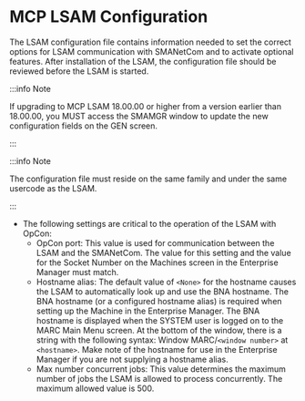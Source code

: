 # MCP LSAM Configuration

The LSAM configuration file contains information needed to set the correct options for LSAM communication with SMANetCom and to activate optional features. After installation of the LSAM, the configuration file should be reviewed before the LSAM is started.

:::info Note 

If upgrading to MCP LSAM 18.00.00 or higher from a version earlier than 18.00.00, you MUST access the SMAMGR window to update the new configuration fields on the GEN screen.
 
:::


:::info Note 

The configuration file must reside on the same family and under the same usercode as the LSAM.

:::

* The following settings are critical to the operation of the LSAM with OpCon:
    * OpCon port: This value is used for communication between the LSAM and the SMANetCom. The value for this setting and the value for the Socket Number on the Machines screen in the Enterprise Manager must match.
    * Hostname alias: The default value of ```<None>``` for the hostname causes the LSAM to automatically look up and use the BNA hostname. The BNA hostname (or a configured hostname alias) is required when setting up the Machine in the Enterprise Manager. The BNA hostname is displayed when the SYSTEM user is logged on to the MARC Main Menu screen. At the bottom of the window, there is a string with the following syntax: Window MARC/```<window number>``` at ```<hostname>```. Make note of the hostname for use in the Enterprise Manager if you are not supplying a hostname alias.
    * Max number concurrent jobs: This value determines the maximum number of jobs the LSAM is allowed to process concurrently. The maximum allowed value is 500.